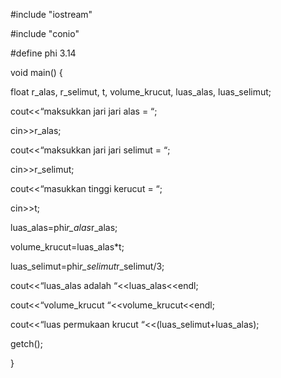 #include "iostream"

#include "conio"

#define phi 3.14

void main()
{

float r_alas, r_selimut, t, volume_krucut, luas_alas, luas_selimut;

cout<<“maksukkan jari jari alas = “;

cin>>r_alas;

cout<<“maksukkan jari jari selimut = “;

cin>>r_selimut;

cout<<“masukkan tinggi kerucut = “;

cin>>t;

luas_alas=phi*r_alas*r_alas;

volume_krucut=luas_alas*t;

luas_selimut=phi*r_selimut*r_selimut/3;

cout<<“luas_alas adalah “<<luas_alas<<endl;

cout<<“volume_krucut “<<volume_krucut<<endl;

cout<<“luas permukaan krucut “<<(luas_selimut+luas_alas);

getch();

}
